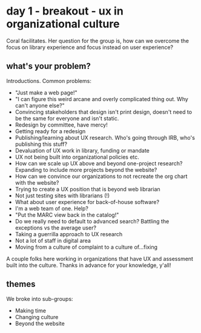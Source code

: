 # day 1 - breakout - ux in organizational culture

Coral facilitates. Her question for the group is, how can we overcome the focus on library experience and focus instead on user experience?

## what's your problem?

Introductions. Common problems:

 - "Just make a web page!"
 - "I can figure this weird arcane and overly complicated thing out. Why can't anyone else?"
 - Convincing stakeholders that design isn't print design, doesn't need to be the same for everyone and isn't static.
 - Redesign by committee, have mercy!
 - Getting ready for a redesign
 - Publishing/learning about UX research. Who's going through IRB, who's publishing this stuff?
 - Devaluation of UX work in library, funding or mandate
 - UX not being built into organizational policies etc.
 - How can we scale up UX above and beyond one-project research? Expanding to include more projects beyond the website?
 - How can we convince our organizations to not recreate the org chart with the website?
 - Trying to create a UX position that is beyond web librarian
 - Not just testing sites with librarians (!)
 - What about user experience for back-of-house software?
 - I'm a web team of one. Help?
 - "Put the MARC view back in the catalog!"
 - Do we really need to default to advanced search? Battling the exceptions vs the average user?
 - Taking a guerrilla approach to UX research
 - Not a lot of staff in digital area
 - Moving from a culture of complaint to a culture of...fixing

A couple folks here working in organizations that have UX and assessment built into the culture. Thanks in advance for your knowledge, y'all!

## themes

We broke into sub-groups:

- Making time
- Changing culture
- Beyond the website
